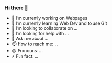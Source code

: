 ### Hi there 👋





- 🔭 I’m currently working on Webpages
- 🌱 I’m currently learning Web Dev and to use Git
- 👯 I’m looking to collaborate on ...
- 🤔 I’m looking for help with ...
- 💬 Ask me about ...
- 📫 How to reach me: ...
- 😄 Pronouns: ...
- ⚡ Fun fact: ...

